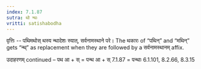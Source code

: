 ```yaml
---
index: 7.1.87
sutra: थो न्थः
vritti: satishabodha
---
```



वृत्तिः -- पथिमथोस् थस्य न्थादेशः स्यात्, सर्वनामस्थाने परे। The थकारः of “पथिन्” and “मथिन्” gets “न्थ्” as replacement when they are followed by a सर्वनामस्थानम् affix. 


उदाहरणम् continued – पथ आ + स् = पन्थ आ + स् 7.1.87 = पन्थाः 6.1.101, 8.2.66, 8.3.15 


